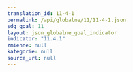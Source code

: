 ```yaml
---
translation_id: 11-4-1
permalink: /api/globalne/11/11-4-1.json
sdg_goal: 11
layout: json_globalne_goal_indicator
indicator: "11.4.1"
zmienne: null
kategorie: null
source_url: null
---
```

